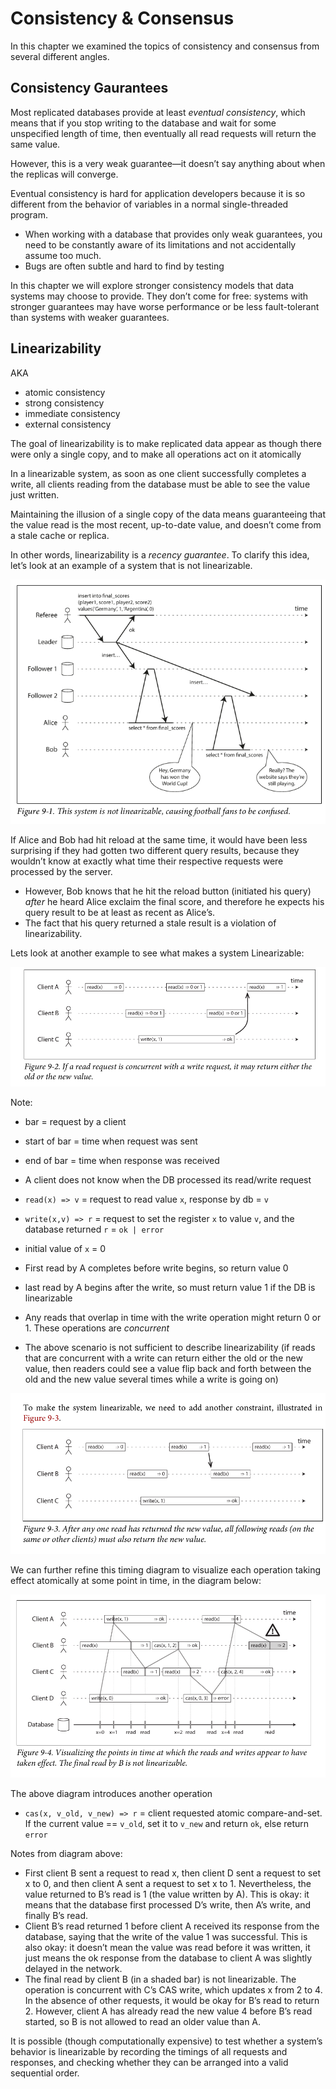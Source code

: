 # Consistency & Consensus

In this chapter we examined the topics of consistency and consensus from several different angles.

## Consistency Gaurantees

Most replicated databases provide at least _eventual consistency_, which means that if you stop writing to the database and wait for some unspecified length of time, then eventually all read requests will return the same value.

However, this is a very weak guarantee—it doesn’t say anything about when the replicas will converge.

Eventual consistency is hard for application developers because it is so different from the behavior of variables in a normal single-threaded program.
- When working with a database that provides only weak guarantees, you need to be constantly aware of its limitations and not accidentally assume too much.
- Bugs are often subtle and hard to find by testing

In this chapter we will explore stronger consistency models that data systems may choose to provide. They don’t come for free: systems with stronger guarantees may have worse performance or be less fault-tolerant than systems with weaker guarantees.


## Linearizability

AKA
- atomic consistency
- strong consistency
- immediate consistency
- external consistency

The goal of linearizability is to make replicated data appear as though there were only a single copy, and to make all operations act on it atomically


In a linearizable system, as soon as one client successfully completes a write, all clients reading from the database must be able to see the value just written. 

Maintaining the illusion of a single copy of the data means guaranteeing that the value read is the most recent, up-to-date value, and doesn’t come from a stale cache or replica. 

In other words, linearizability is a _recency guarantee_. To clarify this idea, let’s look at an example of a system that is not linearizable.


![a42fed4b7a294b5912683ee61bedad03.png](./images/a42fed4b7a294b5912683ee61bedad03.png)

If Alice and Bob had hit reload at the same time, it would have been less surprising if they had gotten two different query results, because they wouldn’t know at exactly what time their respective requests were processed by the server. 
- However, Bob knows that he hit the reload button (initiated his query) _after_ he heard Alice exclaim the final score, and therefore he expects his query result to be at least as recent as Alice’s. 
- The fact that his query returned a stale result is a violation of linearizability.


Lets look at another example to see what makes a system Linearizable:

![65d941eb60da00d1896d673170d716d4.png](../images/65d941eb60da00d1896d673170d716d4.png)


Note:
- bar = request by a client
- start of bar = time when request was sent
- end of bar   = time when response was received
- A client does not know when the DB processed its read/write request
- `read(x) => v` = request to read value `x`, response by db = `v`
- `write(x,v) => r` = request to set the register `x` to value `v`, and the database returned `r` = `ok | error`
- initial value of `x` = 0


- First read by A completes before write begins, so return value 0
- last read by A begins after the write, so must return value 1 if the DB is linearizable
- Any reads that overlap in time with the write operation might return 0 or 1. These operations are _concurrent_
- The above scenario is not sufficient to describe linearizability (if reads that are concurrent with a write can return either the old or the new value, then readers could see a value flip back and forth between the old and the new value several times while a write is going on)


![615d0692c8d9089cffb0f6c075141c47.png](../images/615d0692c8d9089cffb0f6c075141c47.png)


We can further refine this timing diagram to visualize each operation taking effect atomically at some point in time, in the diagram below:


![1518d85f8d4b2aa73576e465beb7d46f.png](../images/1518d85f8d4b2aa73576e465beb7d46f.png)

The above diagram introduces another operation
- `cas(x, v_old, v_new) => r` = client requested atomic compare-and-set. If the current value == `v_old`, set it to `v_new` and return `ok`, else return `error`

Notes from diagram above:
- First client B sent a request to read x, then client D sent a request to set x to 0, and then client A sent a request to set x to 1. Nevertheless, the value returned to B’s read is 1 (the value written by A). This is okay: it means that the database first processed D’s write, then A’s write, and finally B’s read.
- Client B’s read returned 1 before client A received its response from the database, saying that the write of the value 1 was successful. This is also okay: it doesn’t mean the value was read before it was written, it just means the ok response from the database to client A was slightly delayed in the network.
- The final read by client B (in a shaded bar) is not linearizable. The operation is concurrent with C’s CAS write, which updates x from 2 to 4. In the absence of other requests, it would be okay for B’s read to return 2. However, client A has  already read the new value 4 before B’s read started, so B is not allowed to read an older value than A.

It is possible (though computationally expensive) to test whether a system’s
behavior is linearizable by recording the timings of all requests and responses, and checking whether they can be arranged into a valid sequential order.